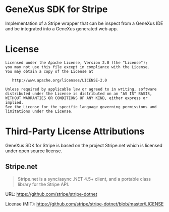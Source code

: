 # GeneXus SDK for Stripe

Implementation of a Stripe wrapper that can be inspect from a GeneXus IDE and be integrated into a GeneXus generated web app.

# License
```
Licensed under the Apache License, Version 2.0 (the "License");
you may not use this file except in compliance with the License.
You may obtain a copy of the License at

   http://www.apache.org/licenses/LICENSE-2.0

Unless required by applicable law or agreed to in writing, software
distributed under the License is distributed on an "AS IS" BASIS,
WITHOUT WARRANTIES OR CONDITIONS OF ANY KIND, either express or implied.
See the License for the specific language governing permissions and
limitations under the License.
```

# Third-Party License Attributions

GeneXus SDK for Stripe is based on the project Stripe.net which is licensed under open source license. 

## Stripe.net

>Stripe.net is a sync/async .NET 4.5+ client, and a portable class library for the Stripe API.

URL: https://github.com/stripe/stripe-dotnet

License (MIT): https://github.com/stripe/stripe-dotnet/blob/master/LICENSE
